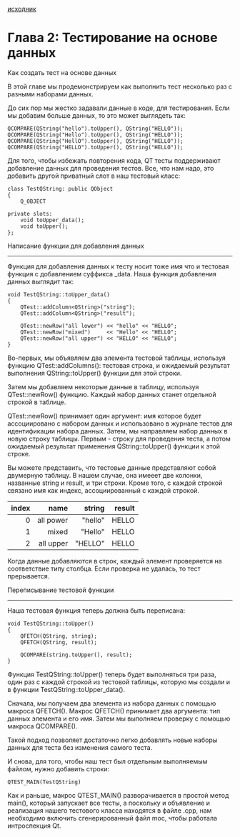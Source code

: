 [исходник](https://doc.qt.io/qt-6/qttestlib-tutorial2-example.html)
# Глава 2: Тестирование на основе данных

Как создать тест на основе данных

В этой главе мы продемонстрируем как выполнить тест несколько раз с разными наборами данных.

До сих пор мы жестко задавали данные в коде, для тестирования. Если мы добавим больше данных, то это может выглядеть так: 

~~~
QCOMPARE(QString("hello").toUpper(), QString("HELLO"));
QCOMPARE(QString("Hello").toUpper(), QString("HELLO"));
QCOMPARE(QString("HellO").toUpper(), QString("HELLO"));
QCOMPARE(QString("HELLO").toUpper(), QString("HELLO"));
~~~

Для того, чтобы избежать повторения кода, QT тесты поддерживают добавление данных для проведения тестов. Все, что нам надо, это добавить другой приватный слот в наш тестовый класс:

~~~
class TestQString: public QObject
{
    Q_OBJECT

private slots:
    void toUpper_data();
    void toUpper();
};
~~~

Написание функции для добавления данных
***

Функция для добавления данных к тесту носит тоже имя что и тестовая функция с добавлением суффикса _data. Наша функция добавления данных выглядит так:

~~~
void TestQString::toUpper_data()
{
    QTest::addColumn<QString>("string");
    QTest::addColumn<QString>("result");

    QTest::newRow("all lower") << "hello" << "HELLO";
    QTest::newRow("mixed")     << "Hello" << "HELLO";
    QTest::newRow("all upper") << "HELLO" << "HELLO";
}
~~~

Во-первых, мы объявляем два элемента тестовой таблицы, используя функцию QTest::addColumns(): тестовая строка, и ожидаемый результат выполнения QString::toUpper() функции для этой строки.

Затем мы добавляем некоторые данные в таблицу, используя QTest::newRow() функцию. Каждый набор данных станет отдельной строкой в таблице.

QTest::newRow() принимает один аргумент: имя которое будет ассоциировано с набором данных и использовано в журнале тестов для идентификации набора данных. Затем, мы направляем набор данных в новую строку таблицы. Первым - строку для проведения теста, а потом ожидаемый результат применения QString::toUpper() функции к этой строке.

Вы можете представить, что тестовые данные представляют собой двумерную таблицу. В нашем случае, она имееет две колонки, названные string и result, и три строки. Кроме того, с каждой строкой связано имя как индекс, ассоциированный с каждой строкой.

|index|name|string|result|
|----:|--------:|------:|-----:|
|0    |all power|"hello"|HELLO|
|1    |mixed    |"Hello"|HELLO|
|2    |all upper|"HELLO"|HELLO|

Когда данные добавляются в строк, каждый элемент проверяется на соответствие типу столбца. Если проверка не удалась, то тест прерывается.

Переписывание тестовой функции
***

Наша тестовая функция теперь должна быть переписана:

~~~
void TestQString::toUpper()
{
    QFETCH(QString, string);
    QFETCH(QString, result);

    QCOMPARE(string.toUpper(), result);
}
~~~

Функция TestQString::toUpper() теперь будет выполняться три раза, один раз с каждой строкой из тестовой таблицы, которую мы создали и в функции TestQString::toUpper_data().

Сначала, мы получаем два элемента из набора данных с помощью макроса QFETCH(). Макрос QFETCH() принимает два аргумента: тип данных элемента и его имя. Затем мы выполняем проверку с помощью макроса QCOMPARE().

Такой подход позволяет достаточно легко добавлять новые наборы данных для теста без изменения самого теста.

И снова, для того, чтобы наш тест был отдельным выполняемым файлом, нужно добавить строки:

~~~
QTEST_MAIN(TestQString)
~~~

Как и раньше, макрос QTEST_MAIN() разворачивается в простой метод main(), который запускает все тесты, а поскольку и объявление и реализация нашего тестового класса находятся в файле .cpp, нам необходимо включить сгенерированный файл moc, чтобы работала интроспекция Qt.


